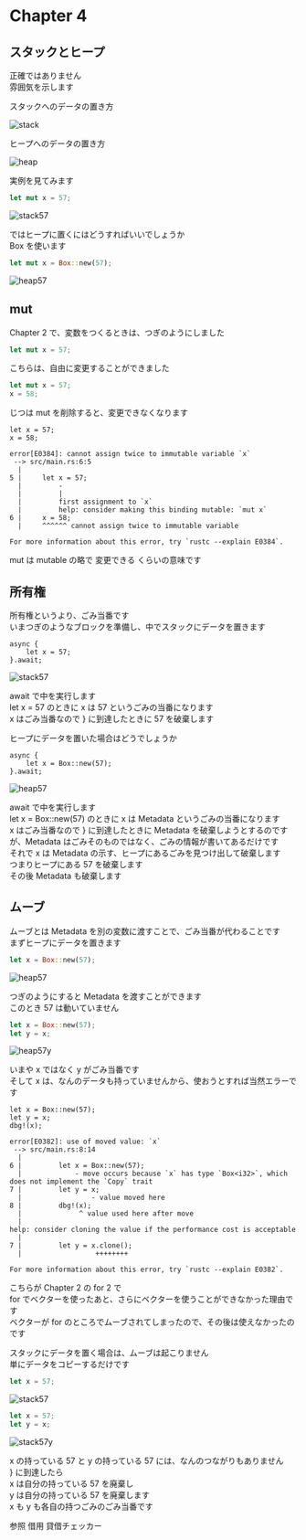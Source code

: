 # Chapter 4

## スタックとヒープ

正確ではありません  
雰囲気を示します  

スタックへのデータの置き方  

![stack](svg/stack.drawio.svg)

ヒープへのデータの置き方  

![heap](svg/heap.drawio.svg)

実例を見てみます  

```rust
let mut x = 57;
```

![stack57](svg/stack57.drawio.svg)

ではヒープに置くにはどうすればいいでしょうか  
Box を使います  

```rust
let mut x = Box::new(57);
```

![heap57](svg/heap57.drawio.svg)

## mut

Chapter 2 で、変数をつくるときは、つぎのようにしました  

```rust
let mut x = 57;
```

こちらは、自由に変更することができました  

```rust
let mut x = 57;
x = 58;
```

じつは mut を削除すると、変更できなくなります  

```rust, compile_fail
let x = 57;
x = 58;
```

```no_compile
error[E0384]: cannot assign twice to immutable variable `x`
 --> src/main.rs:6:5
  |
5 |     let x = 57;
  |         -
  |         |
  |         first assignment to `x`
  |         help: consider making this binding mutable: `mut x`
6 |     x = 58;
  |     ^^^^^^ cannot assign twice to immutable variable

For more information about this error, try `rustc --explain E0384`.
```

mut は mutable の略で 変更できる くらいの意味です  

## 所有権

所有権というより、ごみ当番です  
いまつぎのようなブロックを準備し、中でスタックにデータを置きます  

```rust, compile_fail
async {
    let x = 57;
}.await;
```

![stack57](svg/stack57.drawio.svg)

await で中を実行します  
let x = 57 のときに x は 57 というごみの当番になります  
x はごみ当番なので } に到達したときに 57 を破棄します  

ヒープにデータを置いた場合はどうでしょうか  

```rust, compile_fail
async {
    let x = Box::new(57);
}.await;
```

![heap57](svg/heap57.drawio.svg)

await で中を実行します  
let x = Box::new(57) のときに x は Metadata というごみの当番になります  
x はごみ当番なので } に到達したときに Metadata を破棄しようとするのですが、Metadata はごみそのものではなく、ごみの情報が書いてあるだけです    
それで x は Metadata の示す、ヒープにあるごみを見つけ出して破棄します  
つまりヒープにある 57 を破棄します  
その後 Metadata も破棄します  

## ムーブ

ムーブとは Metadata を別の変数に渡すことで、ごみ当番が代わることです  
まずヒープにデータを置きます  

```rust
let x = Box::new(57);
```

![heap57](svg/heap57.drawio.svg)

つぎのようにすると Metadata を渡すことができます  
このとき 57 は動いていません  

```rust
let x = Box::new(57);
let y = x;
```

![heap57y](svg/heap57y.drawio.svg)

いまや x ではなく y がごみ当番です  
そして x は、なんのデータも持っていませんから、使おうとすれば当然エラーです  

```rust, compile_fail
let x = Box::new(57);
let y = x;
dbg!(x);
```

```no_compile
error[E0382]: use of moved value: `x`
 --> src/main.rs:8:14
  |
6 |         let x = Box::new(57);
  |             - move occurs because `x` has type `Box<i32>`, which does not implement the `Copy` trait
7 |         let y = x;
  |                 - value moved here
8 |         dbg!(x);
  |              ^ value used here after move
  |
help: consider cloning the value if the performance cost is acceptable
  |
7 |         let y = x.clone();
  |                  ++++++++

For more information about this error, try `rustc --explain E0382`.
```

こちらが Chapter 2 の for 2 で  
for でベクターを使ったあと、さらにベクターを使うことができなかった理由です  
ベクターが for のところでムーブされてしまったので、その後は使えなかったのです  

スタックにデータを置く場合は、ムーブは起こりません  
単にデータをコピーするだけです  

```rust
let x = 57;
```

![stack57](svg/stack57.drawio.svg)

```rust
let x = 57;
let y = x;
```

![stack57y](svg/stack57y.drawio.svg)

x の持っている 57 と y の持っている 57 には、なんのつながりもありません  
} に到達したら  
x は自分の持っている 57 を廃棄し  
y は自分の持っている 57 を廃棄します  
x も y も各自の持つごみのごみ当番です  

参照 借用 貸借チェッカー  

